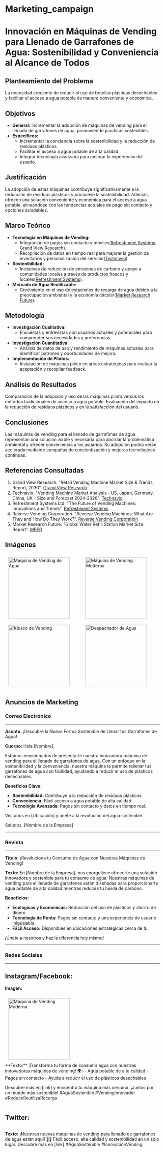 # Marketing_campaign

# Innovación en Máquinas de Vending para Llenado de Garrafones de Agua: Sostenibilidad y Conveniencia al Alcance de Todos

## Planteamiento del Problema
La necesidad creciente de reducir el uso de botellas plásticas desechables y facilitar el acceso a agua potable de manera conveniente y económica.

## Objetivos
- **General:** Incrementar la adopción de máquinas de vending para el llenado de garrafones de agua, promoviendo prácticas sostenibles.
- **Específicos:**
  - Incrementar la conciencia sobre la sostenibilidad y la reducción de residuos plásticos.
  - Facilitar el acceso a agua potable de alta calidad.
  - Integrar tecnología avanzada para mejorar la experiencia del usuario.

## Justificación
La adopción de estas máquinas contribuye significativamente a la reducción de residuos plásticos y promueve la sostenibilidad. Además, ofrecen una solución conveniente y económica para el acceso a agua potable, alineándose con las tendencias actuales de pago sin contacto y opciones saludables.

## Marco Teórico
- **Tecnología en Máquinas de Vending:**
  - Integración de pagos sin contacto y móviles([Refreshment Systems](https://www.refreshmentsystems.co.uk/the-future-of-vending-machines-innovations-and-trends/), [Grand View Research](https://www.grandviewresearch.com/industry-analysis/retail-vending-machine-market)).
  - Recopilación de datos en tiempo real para mejorar la gestión de inventarios y personalización del servicio([Technavio](https://www.technavio.com/report/vending-machine-market-industry-analysis)).
- **Sostenibilidad:**
  - Iniciativas de reducción de emisiones de carbono y apoyo a comunidades locales a través de productos frescos y locales([Refreshment Systems](https://www.refreshmentsystems.co.uk/the-future-of-vending-machines-innovations-and-trends/)).
- **Mercado de Agua Reutilizable:**
  - Crecimiento en el uso de estaciones de recarga de agua debido a la preocupación ambiental y la economía circular([Market Research Future](https://www.marketresearchfuture.com/reports/water-refill-station-market)).

## Metodología
- **Investigación Cualitativa:**
  - Encuestas y entrevistas con usuarios actuales y potenciales para comprender sus necesidades y preferencias.
- **Investigación Cuantitativa:**
  - Análisis de datos de uso y rendimiento de máquinas actuales para identificar patrones y oportunidades de mejora.
- **Implementación de Pilotos:**
  - Instalación de máquinas piloto en áreas estratégicas para evaluar la aceptación y recopilar feedback.

## Análisis de Resultados
Comparación de la adopción y uso de las máquinas piloto versus los métodos tradicionales de acceso a agua potable. Evaluación del impacto en la reducción de residuos plásticos y en la satisfacción del usuario.

## Conclusiones
Las máquinas de vending para el llenado de garrafones de agua representan una solución viable y necesaria para abordar la problemática ambiental y ofrecer conveniencia a los usuarios. Su adopción podría verse acelerada mediante campañas de concientización y mejoras tecnológicas continuas.

## Referencias Consultadas
1. Grand View Research. "Retail Vending Machine Market Size & Trends Report, 2030". [Grand View Research](https://www.grandviewresearch.com/industry-analysis/retail-vending-machine-market)
2. Technavio. "Vending Machine Market Analysis - US, Japan, Germany, China, UK - Size and Forecast 2024-2028". [Technavio](https://www.technavio.com/report/vending-machine-market-industry-analysis)
3. Refreshment Systems Ltd. "The Future of Vending Machines: Innovations and Trends". [Refreshment Systems](https://www.refreshmentsystems.co.uk/the-future-of-vending-machines-innovations-and-trends/)
4. Reverse Vending Corporation. "Reverse Vending Machines: What Are They and How Do They Work?". [Reverse Vending Corporation](https://www.reversevending.co.uk/what-are-reverse-vending-machines/)
5. Market Research Future. "Global Water Refill Station Market Size Report". [MRFR](https://www.marketresearchfuture.com/reports/water-refill-station-market)

## Imágenes
<div style="display: flex; flex-wrap: wrap;">
  <div style="flex: 1; margin: 10px;">
    <img src="https://www.puritecequipos.com.mx/wp-content/uploads/2021/10/despachador-con-cambio-mei-chica.jpg" alt="Máquina de Vending de Agua" width="200"/>
  </div>
  <div style="flex: 1; margin: 10px;">
    <img src="https://www.puritecdemexico.com/wp-content/uploads/2023/12/despachador-automatico-de-agua-negocio.jpg" alt="Máquina de Vending Moderna" width="200"/>
  </div>
  <div style="flex: 1; margin: 10px;">
    <img src="https://manantialwater.com.mx/wp-content/uploads/2023/01/recuadro-kiosco.jpg" alt="Kiosco de Vending" width="200"/>
  </div>
  <div style="flex: 1; margin: 10px;">
    <img src="https://www.puritecequipos.com.mx/wp-content/uploads/2021/10/despachador-de-agua-hopper-mediano.jpg" alt="Despachador de Agua" width="200"/>
  </div>
</div>

## Anuncios de Marketing

### Correo Electrónico
---
**Asunto:** ¡Descubre la Nueva Forma Sostenible de Llenar tus Garrafones de Agua!

**Cuerpo:**
Hola [Nombre],

Estamos emocionados de presentarte nuestra innovadora máquina de vending para el llenado de garrafones de agua. Con un enfoque en la sostenibilidad y la conveniencia, nuestra máquina te permite rellenar tus garrafones de agua con facilidad, ayudando a reducir el uso de plásticos desechables.

**Beneficios Clave:**
- **Sostenibilidad:** Contribuye a la reducción de residuos plásticos.
- **Conveniencia:** Fácil acceso a agua potable de alta calidad.
- **Tecnología Avanzada:** Pagos sin contacto y datos en tiempo real.

Visítanos en [Ubicación] y únete a la revolución del agua sostenible.

Saludos,
[Nombre de la Empresa]

---

### Revista
---
**Título:** ¡Revoluciona tu Consumo de Agua con Nuestras Máquinas de Vending!

**Texto:**
En [Nombre de la Empresa], nos enorgullece ofrecerte una solución innovadora y sostenible para tu consumo de agua. Nuestras máquinas de vending para el llenado de garrafones están diseñadas para proporcionarte agua potable de alta calidad mientras reduces tu huella de carbono.

**Beneficios:**
- **Ecológicas y Económicas:** Reducción del uso de plásticos y ahorro de dinero.
- **Tecnología de Punta:** Pagos sin contacto y una experiencia de usuario inigualable.
- **Fácil Acceso:** Disponibles en ubicaciones estratégicas cerca de ti.

¡Únete a nosotros y haz la diferencia hoy mismo!

---

### Redes Sociales
---
**Instagram/Facebook:**
---
**Imagen:** 
<div style="display: flex; flex-wrap: wrap;">
  <div style="flex: 1; margin: 10px;">
    <img src="https://www.puritecdemexico.com/wp-content/uploads/2023/12/despachador-automatico-de-agua-negocio.jpg" alt="Máquina de Vending Moderna" width="200"/>
  </div>
**Texto:**
¡Transforma tu forma de consumir agua con nuestras innovadoras máquinas de vending! 🌍💧
- Agua potable de alta calidad
- Pagos sin contacto
- Ayuda a reducir el uso de plásticos desechables

Descubre más en [link] y encuentra tu máquina más cercana. ¡Juntos por un mundo más sostenible! #AguaSostenible #VendingInnovador #ReduceReutilizaRecarga

**Twitter:**
---
**Texto:**
¡Nuestras nuevas máquinas de vending para llenado de garrafones de agua están aquí! 🌊💧 Fácil acceso, alta calidad y sostenibilidad en un solo lugar. Descubre más en [link] #AguaSostenible #InnovaciónVending

---
